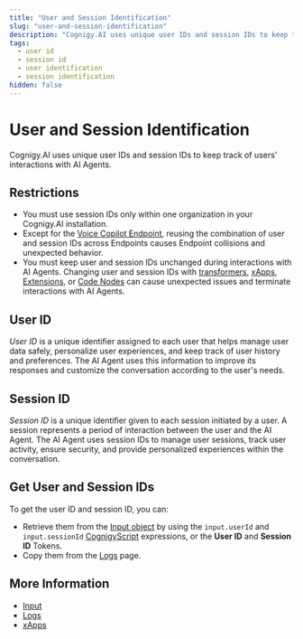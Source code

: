 ```yaml
---
title: "User and Session Identification"
slug: "user-and-session-identification"
description: "Cognigy.AI uses unique user IDs and session IDs to keep track of users' interactions with AI Agents."
tags:
  - user id
  - session id
  - user identification
  - session identification
hidden: false
---
```


# User and Session Identification

Cognigy.AI uses unique user IDs and session IDs to keep track of users' interactions with AI Agents.

## Restrictions

- You must use session IDs only within one organization in your Cognigy.AI installation.
- Except for the [Voice Copilot Endpoint](../../ai/deploy/endpoint-reference/voice-copilot.md), reusing the combination of user and session IDs across Endpoints causes Endpoint collisions and unexpected behavior.
- You must keep user and session IDs unchanged during interactions with AI Agents. Changing user and session IDs with [transformers](../deploy/endpoints/transformers/transformers.md), [xApps](../../xApps/overview.md), [Extensions](../build/extensions.md), or [Code Nodes](../build/node-reference/basic/code/overview.md) can cause unexpected issues and terminate interactions with AI Agents.

## User ID

_User ID_ is a unique identifier assigned to each user that helps manage user data safely, personalize user experiences, and keep track of user history and preferences. The AI Agent uses this information to improve its responses and customize the conversation according to the user's needs.

## Session ID

_Session ID_ is a unique identifier given to each session initiated by a user. A session represents a period of interaction between the user and the AI Agent. The AI Agent uses session IDs to manage user sessions, track user activity, ensure security, and provide personalized experiences within the conversation.

## Get User and Session IDs

To get the user ID and session ID, you can:

- Retrieve them from the [Input object](../build/ai-agent-memory/input.md) by using the `input.userId` and `input.sessionId` [CognigyScript](../build/cognigyscript.md) expressions, or the **User ID** and **Session ID** Tokens.
- Copy them from the [Logs](../test/logs.md) page.

## More Information

- [Input](../build/ai-agent-memory/input.md)
- [Logs](../test/logs.md)
- [xApps](../../xApps/overview.md)
